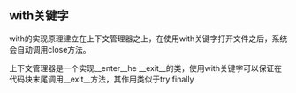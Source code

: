 ## with关键字

with的实现原理建立在上下文管理器之上，在使用with关键字打开文件之后，系统会自动调用close方法。

上下文管理器是一个实现__enter__he __exit__的类，使用with关键字可以保证在代码块末尾调用__exit__方法，其作用类似于try finally